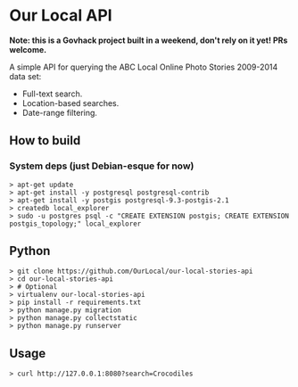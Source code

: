 # Our Local API

**Note: this is a Govhack project built in a weekend, don't rely on it yet! PRs welcome.**

A simple API for querying the ABC Local Online Photo Stories 2009-2014 data set:

  * Full-text search.
  * Location-based searches.
  * Date-range filtering.

## How to build

### System deps (just Debian-esque for now)

```
> apt-get update
> apt-get install -y postgresql postgresql-contrib
> apt-get install -y postgis postgresql-9.3-postgis-2.1
> createdb local_explorer
> sudo -u postgres psql -c "CREATE EXTENSION postgis; CREATE EXTENSION postgis_topology;" local_explorer
```

## Python

```
> git clone https://github.com/OurLocal/our-local-stories-api
> cd our-local-stories-api
> # Optional
> virtualenv our-local-stories-api
> pip install -r requirements.txt
> python manage.py migration
> python manage.py collectstatic
> python manage.py runserver
```

## Usage

```
> curl http://127.0.0.1:8080?search=Crocodiles
```
